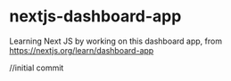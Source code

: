 # nextjs-dashboard-app
Learning Next JS by working on this dashboard app, from https://nextjs.org/learn/dashboard-app

//initial commit
